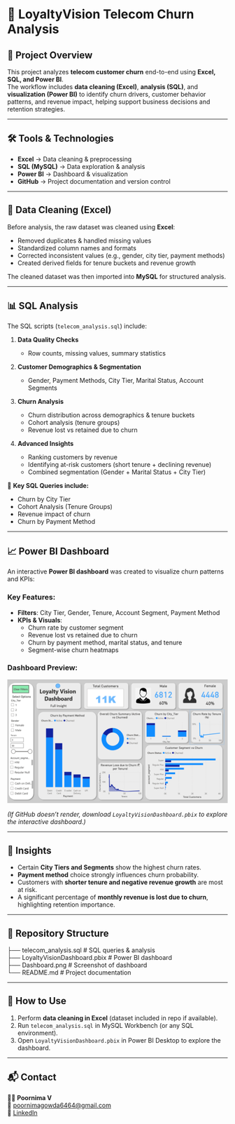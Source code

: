 # 📂 LoyaltyVision Telecom Churn Analysis

## 📌 Project Overview
This project analyzes **telecom customer churn** end-to-end using **Excel, SQL, and Power BI**.  
The workflow includes **data cleaning (Excel)**, **analysis (SQL)**, and **visualization (Power BI)** to identify churn drivers, customer behavior patterns, and revenue impact, helping support business decisions and retention strategies.  

---

## 🛠️ Tools & Technologies
- **Excel** → Data cleaning & preprocessing  
- **SQL (MySQL)** → Data exploration & analysis  
- **Power BI** → Dashboard & visualization  
- **GitHub** → Project documentation and version control  

---

## 🧹 Data Cleaning (Excel)
Before analysis, the raw dataset was cleaned using **Excel**:
- Removed duplicates & handled missing values  
- Standardized column names and formats  
- Corrected inconsistent values (e.g., gender, city tier, payment methods)  
- Created derived fields for tenure buckets and revenue growth  

The cleaned dataset was then imported into **MySQL** for structured analysis.  

---

## 📊 SQL Analysis
The SQL scripts (`telecom_analysis.sql`) include:  

1. **Data Quality Checks**
   - Row counts, missing values, summary statistics  

2. **Customer Demographics & Segmentation**
   - Gender, Payment Methods, City Tier, Marital Status, Account Segments  

3. **Churn Analysis**
   - Churn distribution across demographics & tenure buckets  
   - Cohort analysis (tenure groups)  
   - Revenue lost vs retained due to churn  

4. **Advanced Insights**
   - Ranking customers by revenue  
   - Identifying at-risk customers (short tenure + declining revenue)  
   - Combined segmentation (Gender + Marital Status + City Tier)  

📌 **Key SQL Queries include:**  
- Churn by City Tier  
- Cohort Analysis (Tenure Groups)  
- Revenue impact of churn  
- Churn by Payment Method  

---

## 📈 Power BI Dashboard
An interactive **Power BI dashboard** was created to visualize churn patterns and KPIs:  

### Key Features:
- **Filters**: City Tier, Gender, Tenure, Account Segment, Payment Method  
- **KPIs & Visuals**:
  - Churn rate by customer segment  
  - Revenue lost vs retained due to churn  
  - Churn by payment method, marital status, and tenure  
  - Segment-wise churn heatmaps  

### Dashboard Preview:
![Dashboard Screenshot](Dashboard.png)  

*(If GitHub doesn’t render, download `LoyaltyVisionDashboard.pbix` to explore the interactive dashboard.)*  

---

## 🔑 Insights
- Certain **City Tiers and Segments** show the highest churn rates.  
- **Payment method** choice strongly influences churn probability.  
- Customers with **shorter tenure and negative revenue growth** are most at risk.  
- A significant percentage of **monthly revenue is lost due to churn**, highlighting retention importance.  

---

## 📂 Repository Structure
├── telecom_analysis.sql # SQL queries & analysis  
├── LoyaltyVisionDashboard.pbix # Power BI dashboard  
├── Dashboard.png # Screenshot of dashboard  
└── README.md # Project documentation  

---

## 🚀 How to Use
1. Perform **data cleaning in Excel** (dataset included in repo if available).  
2. Run `telecom_analysis.sql` in MySQL Workbench (or any SQL environment).  
3. Open `LoyaltyVisionDashboard.pbix` in Power BI Desktop to explore the dashboard.  

---

## 📬 Contact
👩‍💻 **Poornima V**  
📧 poornimagowda6464@gmail.com  
🔗 [LinkedIn](https://www.linkedin.com/in/contact-poornima)
